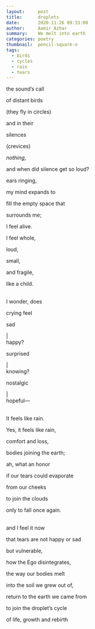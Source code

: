 ```yaml
---
layout:     post
title:      droplets
date:       2020-11-26 09:33:00
author:     Aamir Azhar
summary:    We melt into earth
categories: poetry
thumbnail:  pencil-square-o
tags:
  - birds
  - cycles
  - rain
  - tears
---
```

the sound’s call

of distant birds

(they fly in circles)

and in their

silences

(crevices)

*nothing*,

and when did silence get so loud?

ears ringing,

my mind expands to

fill the empty space that

surrounds me;

I feel alive.

I feel whole,

loud,

small,

and fragile,

like a child.

<br>
I wonder, does

crying feel

sad <div>|</div> happy?

surprised <div>|</div> knowing?

nostalgic <div>|</div> hopeful—

<br>
It feels like rain.

Yes, it feels like rain,

comfort and loss,

bodies joining the earth;

ah, what an honor

if our tears could evaporate

from our cheeks

to join the clouds

only to fall once again.

<br>
and I feel it now

that tears are not happy or sad

but vulnerable,

how the Ego disintegrates,

the way our bodies melt

into the soil we grew out of,

return to the earth we came from

to join the droplet’s cycle

of life, growth and rebirth
